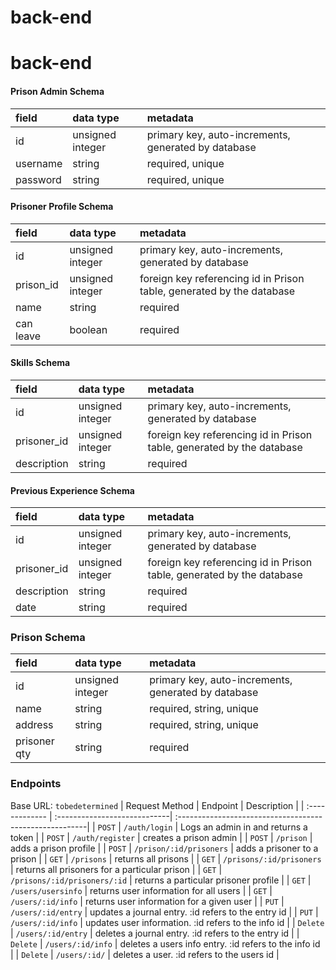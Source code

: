 # back-end

# back-end

#### Prison Admin Schema
| field    | data type        | metadata                                            |
| :------- | :--------------- | :-------------------------------------------------- |
| id       | unsigned integer | primary key, auto-increments, generated by database |
| username | string           | required, unique                                    |
| password | string           | required, unique                                    |

#### Prisoner Profile Schema
| field       | data type        | metadata                                                             |
| :---------- | :--------------- | :------------------------------------------------------------------- |
| id          | unsigned integer | primary key, auto-increments, generated by database                  |
| prison_id   | unsigned integer | foreign key referencing id in Prison table, generated by the database|
| name        | string           | required                                                             |
| can leave   | boolean          | required                                                             |

#### Skills Schema
| field       | data type        | metadata                                                             |
| :---------- | :--------------- | :------------------------------------------------------------------- |
| id          | unsigned integer | primary key, auto-increments, generated by database                  |
| prisoner_id | unsigned integer | foreign key referencing id in Prison table, generated by the database|
| description | string           | required                                                             |

#### Previous Experience Schema
| field       | data type        | metadata                                                             |
| :---------- | :--------------- | :------------------------------------------------------------------- |
| id          | unsigned integer | primary key, auto-increments, generated by database                  |
| prisoner_id | unsigned integer | foreign key referencing id in Prison table, generated by the database|
| description | string           | required                                                             |
| date        | string           | required                                                             |

### Prison Schema
| field       | data type        | metadata                                                             |
| :---------- | :--------------- | :------------------------------------------------------------------- |
| id          | unsigned integer | primary key, auto-increments, generated by database                  |
| name        | string           | required, string, unique                                             |
| address     | string           | required, string, unique                                             |
| prisoner qty| string           | required                                                             |

### Endpoints
Base URL: `tobedetermined`
| Request Method | Endpoint                     | Description                                             |
| :------------- | :----------------------------| :-------------------------------------------------------|
| `POST`         | `/auth/login`                | Logs an admin in and returns a token                    |
| `POST`         | `/auth/register`             | creates a prison admin                                  |
| `POST`         | `/prison`                    | adds a prison profile                                   |
| `POST`         | `/prison/:id/prisoners`      | adds a prisoner to a prison                             |
| `GET`          | `/prisons`                   | returns all prisons                                     |
| `GET`          | `/prisons/:id/prisoners`     | returns all prisoners for a particular prison           |
| `GET`          | `/prisons/:id/prisoners/:id` | returns a particular prisoner profile                   |
| `GET`          | `/users/usersinfo`           | returns user information for all users                  |
| `GET`          | `/users/:id/info`            | returns user information for a given user               |
| `PUT`          | `/users/:id/entry`           | updates a journal entry. :id refers to the entry id     |
| `PUT`          | `/users/:id/info`            | updates user information. :id refers to the info id     |
| `Delete`       | `/users/:id/entry`           | deletes a journal entry. :id refers to the entry id     |
| `Delete`       | `/users/:id/info`            | deletes a users info entry. :id refers to the info id   |
| `Delete`       | `/users/:id/`                | deletes a user. :id refers to the users id              |